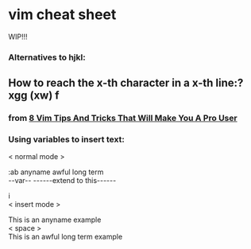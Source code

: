# vim cheat sheet
WIP!!!

### Alternatives to hjkl:
How to reach the x-th character in a x-th line:?
xgg (xw) f<character>
---
### from [8 Vim Tips And Tricks That Will Make You A Pro User](https://itsfoss.com/pro-vim-tips/)
### Using variables to insert text:
&lt; normal mode &gt;

:ab anyname awful long term\
    --var-- ------extend to this------
    
i\
&lt; insert mode &gt;

This is an anyname example\
&lt; space &gt;\
This is an awful long term example
